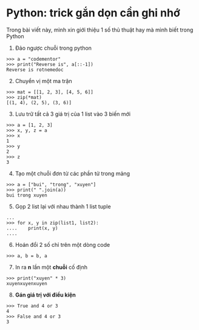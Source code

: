 # Python: trick gắn dọn cần ghi nhớ
Trong bài viết này, mình xin giới thiệu 1 số thủ thuật hay mà mình biết trong Python

1. Đảo ngược chuỗi trong python
```
>>> a = "codementor"
>>> print("Reverse is", a[::-1])
Reverse is rotnemedoc
```
2. Chuyển vị một ma trận
```
>>> mat = [[1, 2, 3], [4, 5, 6]]
>>> zip(*mat)
[(1, 4), (2, 5), (3, 6)]
```
3. Lưu trữ tất cả 3 giá trị của 1 list vào 3 biến mới
```
>>> a = [1, 2, 3]
>>> x, y, z = a
>>> x
1
>>> y
2
>>> z
3
```
4. Tạo một chuỗi đơn từ các phần tử trong mảng
```
>>> a = ["bui", "trong", "xuyen"]
>>> print(" ".join(a))
bui trong xuyen
```
5. Gọp 2 list lại với nhau thành 1 list tuple
```
...
>>> for x, y in zip(list1, list2):
....    print(x, y)
....
```
6. Hoán đổi 2 số chỉ trên một dòng code
```
>>> a, b = b, a
```
7. In ra **n** lần một **chuỗi** cố định
```
>>> print("xuyen" * 3)
xuyenxuyenxuyen
```
8. **Gán giá trị với điều kiện**
```
>>> True and 4 or 3
4
>>> False and 4 or 3
3
```
